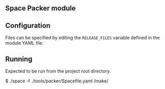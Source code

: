 Space Packer module
-------------------

## Configuration
Files can be specified by editing the `RELEASE_FILES` variable defined in the module YAML file.

## Running
Expected to be run from the project root directory.

$ ./space -f ./tools/packer/Spacefile.yaml /make/

